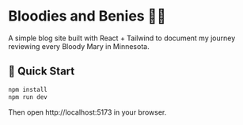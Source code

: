 # Bloodies and Benies 🍅🥓

A simple blog site built with React + Tailwind to document my journey reviewing every Bloody Mary in Minnesota.

## 🚀 Quick Start

```bash
npm install
npm run dev
```

Then open http://localhost:5173 in your browser.
